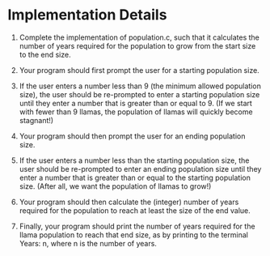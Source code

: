 # Implementation Details
1. Complete the implementation of population.c, such that it calculates the number of years required for the population to grow from the start size to the end size.

2. Your program should first prompt the user for a starting population size.
3. If the user enters a number less than 9 (the minimum allowed population size), the user should be re-prompted to enter a starting population size until they enter a number that is greater than or equal to 9. (If we start with fewer than 9 llamas, the population of llamas will quickly become stagnant!)
4. Your program should then prompt the user for an ending population size.
5. If the user enters a number less than the starting population size, the user should be re-prompted to enter an ending population size until they enter a number that is greater than or equal to the starting population size. (After all, we want the population of llamas to grow!)
6. Your program should then calculate the (integer) number of years required for the population to reach at least the size of the end value.
7. Finally, your program should print the number of years required for the llama population to reach that end size, as by printing to the terminal Years: n, where n is the number of years.